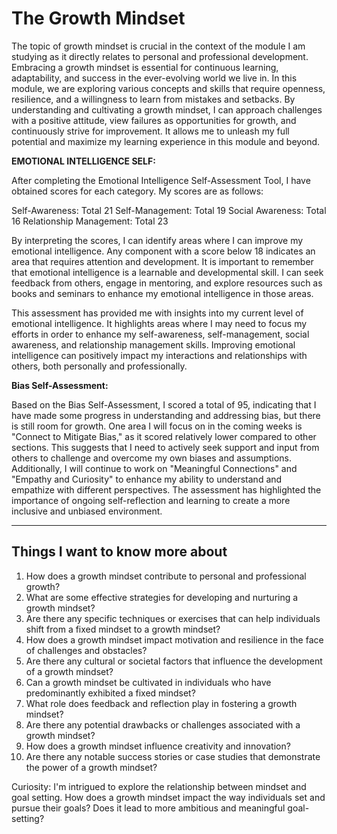 # The Growth Mindset

The topic of growth mindset is crucial in the context of the module I am studying as it directly relates to personal and professional development. Embracing a growth mindset is essential for continuous learning, adaptability, and success in the ever-evolving world we live in. In this module, we are exploring various concepts and skills that require openness, resilience, and a willingness to learn from mistakes and setbacks. By understanding and cultivating a growth mindset, I can approach challenges with a positive attitude, view failures as opportunities for growth, and continuously strive for improvement. It allows me to unleash my full potential and maximize my learning experience in this module and beyond.

**EMOTIONAL INTELLIGENCE SELF:**

After completing the Emotional Intelligence Self-Assessment Tool, I have obtained scores for each category. My scores are as follows:

Self-Awareness: Total 21
Self-Management: Total 19
Social Awareness: Total 16
Relationship Management: Total 23

By interpreting the scores, I can identify areas where I can improve my emotional intelligence. Any component with a score below 18 indicates an area that requires attention and development. It is important to remember that emotional intelligence is a learnable and developmental skill. I can seek feedback from others, engage in mentoring, and explore resources such as books and seminars to enhance my emotional intelligence in those areas.

This assessment has provided me with insights into my current level of emotional intelligence. It highlights areas where I may need to focus my efforts in order to enhance my self-awareness, self-management, social awareness, and relationship management skills. Improving emotional intelligence can positively impact my interactions and relationships with others, both personally and professionally.






**Bias Self-Assessment:**

Based on the Bias Self-Assessment, I scored a total of 95, indicating that I have made some progress in understanding and addressing bias, but there is still room for growth. One area I will focus on in the coming weeks is "Connect to Mitigate Bias," as it scored relatively lower compared to other sections. This suggests that I need to actively seek support and input from others to challenge and overcome my own biases and assumptions. Additionally, I will continue to work on "Meaningful Connections" and "Empathy and Curiosity" to enhance my ability to understand and empathize with different perspectives. The assessment has highlighted the importance of ongoing self-reflection and learning to create a more inclusive and unbiased environment.

--- 

## Things I want to know more about

1. How does a growth mindset contribute to personal and professional growth?
2. What are some effective strategies for developing and nurturing a growth mindset?
3. Are there any specific techniques or exercises that can help individuals shift from a fixed mindset to a growth mindset?
4. How does a growth mindset impact motivation and resilience in the face of challenges and obstacles?
5. Are there any cultural or societal factors that influence the development of a growth mindset?
6. Can a growth mindset be cultivated in individuals who have predominantly exhibited a fixed mindset?
7. What role does feedback and reflection play in fostering a growth mindset?
8. Are there any potential drawbacks or challenges associated with a growth mindset?
9. How does a growth mindset influence creativity and innovation?
10. Are there any notable success stories or case studies that demonstrate the power of a growth mindset?

Curiosity: I'm intrigued to explore the relationship between mindset and goal setting. How does a growth mindset impact the way individuals set and pursue their goals? Does it lead to more ambitious and meaningful goal-setting?